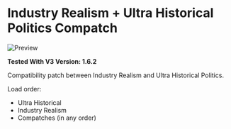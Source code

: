 # Industry Realism + Ultra Historical Politics Compatch

![Preview](thumbnail.png)

**Tested With V3 Version: 1.6.2**

Compatibility patch between Industry Realism and Ultra Historical Politics.

Load order:

- Ultra Historical
- Industry Realism
- Compatches (in any order)
